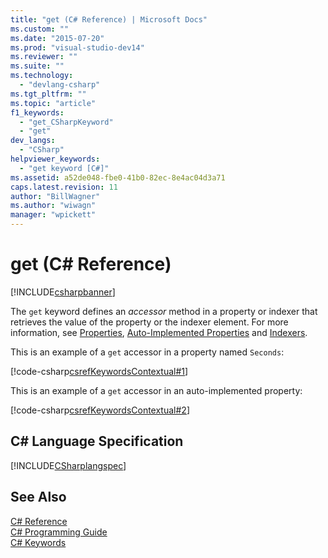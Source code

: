 ```yaml
---
title: "get (C# Reference) | Microsoft Docs"
ms.custom: ""
ms.date: "2015-07-20"
ms.prod: "visual-studio-dev14"
ms.reviewer: ""
ms.suite: ""
ms.technology: 
  - "devlang-csharp"
ms.tgt_pltfrm: ""
ms.topic: "article"
f1_keywords: 
  - "get_CSharpKeyword"
  - "get"
dev_langs: 
  - "CSharp"
helpviewer_keywords: 
  - "get keyword [C#]"
ms.assetid: a52de048-fbe0-41b0-82ec-8e4ac04d3a71
caps.latest.revision: 11
author: "BillWagner"
ms.author: "wiwagn"
manager: "wpickett"
---
```

# get (C# Reference)
[!INCLUDE[csharpbanner](../../../includes/csharpbanner.md)]

The `get` keyword defines an *accessor* method in a property or indexer that retrieves the value of the property or the indexer element. For more information, see [Properties](../../../csharp/programming-guide/classes-and-structs/properties.md), [Auto-Implemented Properties](../../../csharp/programming-guide/classes-and-structs/auto-implemented-properties.md) and [Indexers](../../../csharp/programming-guide/indexers/index.md).  
  
 This is an example of a `get` accessor in a property named `Seconds`:  
  
 [!code-csharp[csrefKeywordsContextual#1](../../../samples/snippets/csharp/VS_Snippets_VBCSharp/csrefKeywordsContextual/CS/csrefKeywordsContextual.cs#1)]  
  
 This is an example of a `get` accessor in an auto-implemented property:  
  
 [!code-csharp[csrefKeywordsContextual#2](../../../samples/snippets/csharp/VS_Snippets_VBCSharp/csrefKeywordsContextual/CS/csrefKeywordsContextual.cs#2)]  
  
## C# Language Specification  
 [!INCLUDE[CSharplangspec](../../../includes/csharplangspec-md.md)]  
  
## See Also  
 [C# Reference](../../../csharp/language-reference/index.md)   
 [C# Programming Guide](../../../csharp/programming-guide/index.md)   
 [C# Keywords](../../../csharp/language-reference/keywords/index.md)
